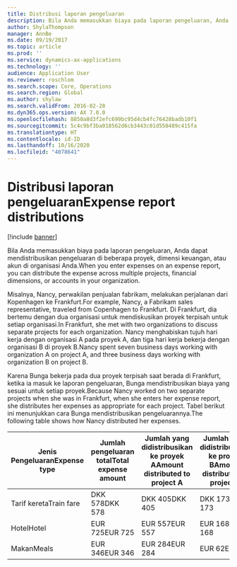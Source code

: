 ```yaml
---
title: Distribusi laporan pengeluaran
description: Bila Anda memasukkan biaya pada laporan pengeluaran, Anda dapat mendistribusikan pengeluaran di beberapa proyek, entitas hukum, atau akun di organisasi Anda.
author: ShylaThompson
manager: AnnBe
ms.date: 09/19/2017
ms.topic: article
ms.prod: ''
ms.service: dynamics-ax-applications
ms.technology: ''
audience: Application User
ms.reviewer: roschlom
ms.search.scope: Core, Operations
ms.search.region: Global
ms.author: shylaw
ms.search.validFrom: 2016-02-28
ms.dyn365.ops.version: AX 7.0.0
ms.openlocfilehash: 8850a8d3f2efc699bc95d4cb4fc76428badb10f1
ms.sourcegitcommit: 5c4c9bf3ba018562d6cb3443c01d550489c415fa
ms.translationtype: HT
ms.contentlocale: id-ID
ms.lasthandoff: 10/16/2020
ms.locfileid: "4078641"
---
```

# <a name="expense-report-distributions"></a><span data-ttu-id="41b62-103">Distribusi laporan pengeluaran</span><span class="sxs-lookup"><span data-stu-id="41b62-103">Expense report distributions</span></span>

[!include [banner](../includes/banner.md)]

<span data-ttu-id="41b62-104">Bila Anda memasukkan biaya pada laporan pengeluaran, Anda dapat mendistribusikan pengeluaran di beberapa proyek, dimensi keuangan, atau akun di organisasi Anda.</span><span class="sxs-lookup"><span data-stu-id="41b62-104">When you enter expenses on an expense report, you can distribute the expense across multiple projects, financial dimensions, or accounts in your organization.</span></span>

<span data-ttu-id="41b62-105">Misalnya, Nancy, perwakilan penjualan fabrikam, melakukan perjalanan dari Kopenhagen ke Frankfurt.</span><span class="sxs-lookup"><span data-stu-id="41b62-105">For example, Nancy, a Fabrikam sales representative, traveled from Copenhagen to Frankfurt.</span></span> <span data-ttu-id="41b62-106">Di Frankfurt, dia bertemu dengan dua organisasi untuk mendiskusikan proyek terpisah untuk setiap organisasi.</span><span class="sxs-lookup"><span data-stu-id="41b62-106">In Frankfurt, she met with two organizations to discuss separate projects for each organization.</span></span> <span data-ttu-id="41b62-107">Nancy menghabiskan tujuh hari kerja dengan organisasi A pada proyek A, dan tiga hari kerja bekerja dengan organisasi B di proyek B.</span><span class="sxs-lookup"><span data-stu-id="41b62-107">Nancy spent seven business days working with organization A on project A, and three business days working with organization B on project B.</span></span>

<span data-ttu-id="41b62-108">Karena Bunga bekerja pada dua proyek terpisah saat berada di Frankfurt, ketika ia masuk ke laporan pengeluaran, Bunga mendistribusikan biaya yang sesuai untuk setiap proyek.</span><span class="sxs-lookup"><span data-stu-id="41b62-108">Because Nancy worked on two separate projects when she was in Frankfurt, when she enters her expense report, she distributes her expenses as appropriate for each project.</span></span> <span data-ttu-id="41b62-109">Tabel berikut ini menunjukkan cara Bunga mendistribusikan pengeluarannya.</span><span class="sxs-lookup"><span data-stu-id="41b62-109">The following table shows how Nancy distributed her expenses.</span></span>


| <span data-ttu-id="41b62-110">Jenis Pengeluaran</span><span class="sxs-lookup"><span data-stu-id="41b62-110">Expense type</span></span> | <span data-ttu-id="41b62-111">Jumlah pengeluaran total</span><span class="sxs-lookup"><span data-stu-id="41b62-111">Total expense amount</span></span>|<span data-ttu-id="41b62-112">Jumlah yang didistribusikan ke proyek A</span><span class="sxs-lookup"><span data-stu-id="41b62-112">Amount distributed to project A</span></span>| <span data-ttu-id="41b62-113">Jumlah yang didistribusikan ke proyek B</span><span class="sxs-lookup"><span data-stu-id="41b62-113">Amount distributed to project B</span></span> |
|--------------|---------------------|-------------------------------|---------------------------------|
|<span data-ttu-id="41b62-114">Tarif kereta</span><span class="sxs-lookup"><span data-stu-id="41b62-114">Train fare</span></span>   |<span data-ttu-id="41b62-115">DKK 578</span><span class="sxs-lookup"><span data-stu-id="41b62-115">DKK 578</span></span>              |<span data-ttu-id="41b62-116">DKK 405</span><span class="sxs-lookup"><span data-stu-id="41b62-116">DKK 405</span></span>                        |<span data-ttu-id="41b62-117">DKK 173</span><span class="sxs-lookup"><span data-stu-id="41b62-117">DKK 173</span></span>                          |
|<span data-ttu-id="41b62-118">Hotel</span><span class="sxs-lookup"><span data-stu-id="41b62-118">Hotel</span></span>         |<span data-ttu-id="41b62-119">EUR 725</span><span class="sxs-lookup"><span data-stu-id="41b62-119">EUR 725</span></span>              |<span data-ttu-id="41b62-120">EUR 557</span><span class="sxs-lookup"><span data-stu-id="41b62-120">EUR 557</span></span>                        |<span data-ttu-id="41b62-121">EUR 168</span><span class="sxs-lookup"><span data-stu-id="41b62-121">EUR 168</span></span>                          |
|<span data-ttu-id="41b62-122">Makan</span><span class="sxs-lookup"><span data-stu-id="41b62-122">Meals</span></span>         |<span data-ttu-id="41b62-123">EUR 346</span><span class="sxs-lookup"><span data-stu-id="41b62-123">EUR 346</span></span>              |<span data-ttu-id="41b62-124">EUR 284</span><span class="sxs-lookup"><span data-stu-id="41b62-124">EUR 284</span></span>                        |<span data-ttu-id="41b62-125">EUR 62</span><span class="sxs-lookup"><span data-stu-id="41b62-125">EUR 62</span></span>                           |

